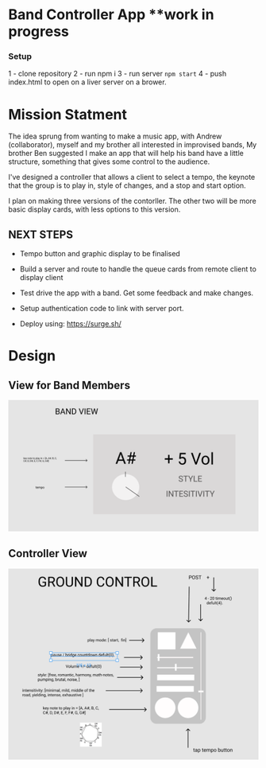 # Band Controller App **work in progress

### Setup

1 - clone repository
2 - run npm i
3 - run server `npm start`
4 - push index.html to open on a liver server on a brower.


# Mission Statment

The idea sprung from wanting to make a music app, with Andrew (collaborator), myself and my brother all interested in improvised bands, My brother Ben suggested I make an app that will help his band have a little structure, something that gives some control to the audience. 

I've designed a controller that allows a client to select a tempo, the keynote that the group is to play in, style of changes, and a stop and start option. 

I plan on making three versions of the contorller. The other two will be more basic display cards, with less options to this version. 

## NEXT STEPS

* Tempo button and graphic display to be finalised

* Build a server and route to handle the queue cards from remote client to display client

* Test drive the app with a band. Get some feedback and make changes.

* Setup authentication code to link with server port. 

* Deploy using: https://surge.sh/


# Design

## View for Band Members
![](public/image/shuttle_panel.png)


## Controller View
![](public/image/ground_control.png)




